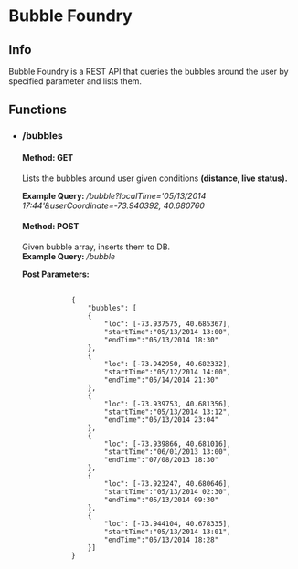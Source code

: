 <h1>Bubble Foundry</h1>
<h2> Info </h2>
<p>Bubble Foundry is a REST API that queries the bubbles around the user by
specified parameter and lists them. </p>
<h2> Functions </h2>
<ul>
  <li>
  <h3>/bubbles</h3>
    <h4> Method: GET </h4>
    <p>
      Lists the bubbles around user given conditions <b>(distance, live status).</b>
    </p>
    <p>
      <b>Example Query: </b>
        <i>
          /bubble?localTime='05/13/2014 17:44'&userCoordinate=-73.940392, 40.680760
        </i>
    </p>
    <h4> Method: POST </h4>
    <p>
      Given bubble array, inserts them to DB.<br/>
      <b>Example Query: </b> <i>/bubble</i>
      <div>
        <b>Post Parameters:</b>
        <pre>
          <code>
            {
            	"bubbles": [
            	{
            		"loc": [-73.937575, 40.685367],
            		"startTime":"05/13/2014 13:00",
            		"endTime":"05/13/2014 18:30"
            	},
            	{
            		"loc": [-73.942950, 40.682332],
            		"startTime":"05/12/2014 14:00",
            		"endTime":"05/14/2014 21:30"
            	},
            	{
            		"loc": [-73.939753, 40.681356],
            		"startTime":"05/13/2014 13:12",
            		"endTime":"05/13/2014 23:04"
            	},
            	{
            		"loc": [-73.939866, 40.681016],
            		"startTime":"06/01/2013 13:00",
            		"endTime":"07/08/2013 18:30"
            	},
            	{
            		"loc": [-73.923247, 40.680646],
            		"startTime":"05/13/2014 02:30",
            		"endTime":"05/13/2014 09:30"
            	},
            	{
            		"loc": [-73.944104, 40.678335],
            		"startTime":"05/13/2014 13:01",
            		"endTime":"05/13/2014 18:28"
            	}]
            }
          </code>
        </pre>
      </div>
    </p>
  </h1>
</lu>
